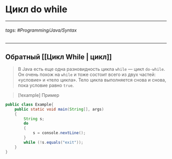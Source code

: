# Цикл do while
***
###### tags: #Programming/Java/Syntax 
***
## Обратный [[Цикл While | цикл]]
>В Java есть еще одна разновидность цикла `while` — цикл `do-while`. Он очень похож на `while` и тоже состоит всего из двух частей: «условие» и «тело цикла». Тело цикла выполняется снова и снова, пока условие равно `true`.

>[!example] Пример
```java
public class Example{
	public static void main(String[], args)
	{
		String s; 
		do 
		{ 
			s = console.nextLine(); 
		} 
		while (!s.equals("exit"));
	}
}
```
